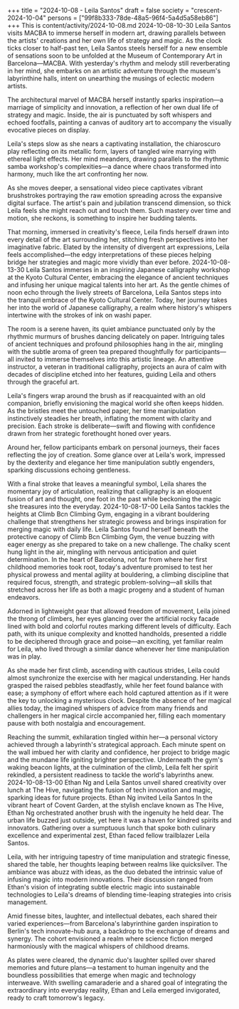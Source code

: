 +++
title = "2024-10-08 - Leila Santos"
draft = false
society = "crescent-2024-10-04"
persons = ["99f8b333-78de-48a5-96f4-5a4d5a58eb86"]
+++
This is content/activity/2024-10-08.md
2024-10-08-10-30
Leila Santos visits MACBA to immerse herself in modern art, drawing parallels between the artists' creations and her own life of strategy and magic.
As the clock ticks closer to half-past ten, Leila Santos steels herself for a new ensemble of sensations soon to be unfolded at the Museum of Contemporary Art in Barcelona—MACBA. With yesterday's rhythm and melody still reverberating in her mind, she embarks on an artistic adventure through the museum's labyrinthine halls, intent on unearthing the musings of eclectic modern artists.

The architectural marvel of MACBA herself instantly sparks inspiration—a marriage of simplicity and innovation, a reflection of her own dual life of strategy and magic. Inside, the air is punctuated by soft whispers and echoed footfalls, painting a canvas of auditory art to accompany the visually evocative pieces on display.

Leila's steps slow as she nears a captivating installation, the chiaroscuro play reflecting on its metallic form, layers of tangled wire marrying with ethereal light effects. Her mind meanders, drawing parallels to the rhythmic samba workshop's complexities—a dance where chaos transformed into harmony, much like the art confronting her now.

As she moves deeper, a sensational video piece captivates vibrant brushstrokes portraying the raw emotion spreading across the expansive digital surface. The artist's pain and jubilation transcend dimension, so thick Leila feels she might reach out and touch them. Such mastery over time and motion, she reckons, is something to inspire her budding talents.

That morning, immersed in creativity's fleece, Leila finds herself drawn into every detail of the art surrounding her, stitching fresh perspectives into her imaginative fabric. Elated by the intensity of divergent art expressions, Leila feels accomplished—the edgy interpretations of these pieces helping bridge her strategies and magic more vividly than ever before.
2024-10-08-13-30
Leila Santos immerses in an inspiring Japanese calligraphy workshop at the Kyoto Cultural Center, embracing the elegance of ancient techniques and infusing her unique magical talents into her art.
As the gentle chimes of noon echo through the lively streets of Barcelona, Leila Santos steps into the tranquil embrace of the Kyoto Cultural Center. Today, her journey takes her into the world of Japanese calligraphy, a realm where history's whispers intertwine with the strokes of ink on washi paper. 

The room is a serene haven, its quiet ambiance punctuated only by the rhythmic murmurs of brushes dancing delicately on paper. Intriguing tales of ancient techniques and profound philosophies hang in the air, mingling with the subtle aroma of green tea prepared thoughtfully for participants—all invited to immerse themselves into this artistic lineage. An attentive instructor, a veteran in traditional calligraphy, projects an aura of calm with decades of discipline etched into her features, guiding Leila and others through the graceful art.

Leila's fingers wrap around the brush as if reacquainted with an old companion, briefly envisioning the magical world she often keeps hidden. As the bristles meet the untouched paper, her time manipulation instinctively steadies her breath, inflating the moment with clarity and precision. Each stroke is deliberate—swift and flowing with confidence drawn from her strategic forethought honed over years.

Around her, fellow participants embark on personal journeys, their faces reflecting the joy of creation. Some glance over at Leila's work, impressed by the dexterity and elegance her time manipulation subtly engenders, sparking discussions echoing gentleness.

With a final stroke that leaves a meaningful symbol, Leila shares the momentary joy of articulation, realizing that calligraphy is an eloquent fusion of art and thought, one foot in the past while beckoning the magic she treasures into the everyday.
2024-10-08-17-00
Leila Santos tackles the heights at Climb Bcn Climbing Gym, engaging in a vibrant bouldering challenge that strengthens her strategic prowess and brings inspiration for merging magic with daily life.
Leila Santos found herself beneath the protective canopy of Climb Bcn Climbing Gym, the venue buzzing with eager energy as she prepared to take on a new challenge. The chalky scent hung light in the air, mingling with nervous anticipation and quiet determination. In the heart of Barcelona, not far from where her first childhood memories took root, today's adventure promised to test her physical prowess and mental agility at bouldering, a climbing discipline that required focus, strength, and strategic problem-solving—all skills that stretched across her life as both a magic progeny and a student of human endeavors.

Adorned in lightweight gear that allowed freedom of movement, Leila joined the throng of climbers, her eyes glancing over the artificial rocky facade lined with bold and colorful routes marking different levels of difficulty. Each path, with its unique complexity and knotted handholds, presented a riddle to be deciphered through grace and poise—an exciting, yet familiar realm for Leila, who lived through a similar dance whenever her time manipulation was in play.

As she made her first climb, ascending with cautious strides, Leila could almost synchronize the exercise with her magical understanding. Her hands grasped the raised pebbles steadfastly, while her feet found balance with ease; a symphony of effort where each hold captured attention as if it were the key to unlocking a mysterious clock. Despite the absence of her magical allies today, the imagined whispers of advice from many friends and challengers in her magical circle accompanied her, filling each momentary pause with both nostalgia and encouragement.

Reaching the summit, exhilaration tingled within her—a personal victory achieved through a labyrinth's strategical approach. Each minute spent on the wall imbued her with clarity and confidence, her project to bridge magic and the mundane life igniting brighter perspective. Underneath the gym's waking beacon lights, at the culmination of the climb, Leila felt her spirit rekindled, a persistent readiness to tackle the world's labyrinths anew.
2024-10-08-13-00
Ethan Ng and Leila Santos unveil shared creativity over lunch at The Hive, navigating the fusion of tech innovation and magic, sparking ideas for future projects.
Ethan Ng invited Leila Santos
In the vibrant heart of Covent Garden, at the stylish enclave known as The Hive, Ethan Ng orchestrated another brush with the ingenuity he held dear. The urban life buzzed just outside, yet here it was a haven for kindred spirits and innovators. Gathering over a sumptuous lunch that spoke both culinary excellence and experimental zest, Ethan faced fellow trailblazer Leila Santos.

Leila, with her intriguing tapestry of time manipulation and strategic finesse, shared the table, her thoughts leaping between realms like quicksilver. The ambiance was abuzz with ideas, as the duo debated the intrinsic value of infusing magic into modern innovations. Their discussion ranged from Ethan's vision of integrating subtle electric magic into sustainable technologies to Leila's dreams of blending time-leaping strategies into crisis management.

Amid finesse bites, laughter, and intellectual debates, each shared their varied experiences—from Barcelona's labyrinthine garden inspiration to Berlin's tech innovate-hub aura, a backdrop to the exchange of dreams and synergy. The cohort envisioned a realm where science fiction merged harmoniously with the magical whispers of childhood dreams.

As plates were cleared, the dynamic duo's laughter spilled over shared memories and future plans—a testament to human ingenuity and the boundless possibilities that emerge when magic and technology interweave. With swelling camaraderie and a shared goal of integrating the extraordinary into everyday reality, Ethan and Leila emerged invigorated, ready to craft tomorrow's legacy.
